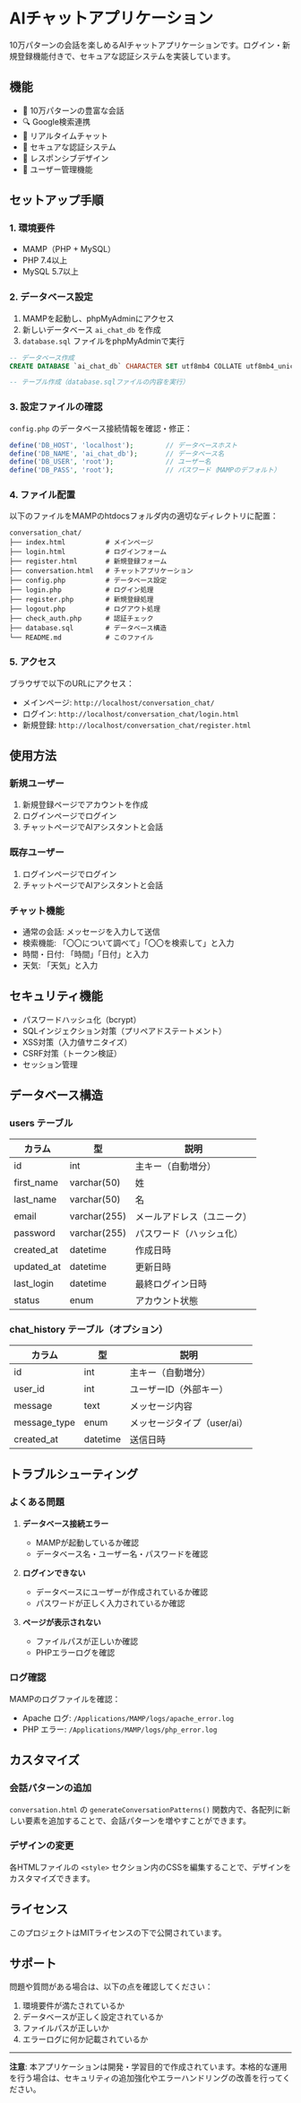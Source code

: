 # AIチャットアプリケーション

10万パターンの会話を楽しめるAIチャットアプリケーションです。ログイン・新規登録機能付きで、セキュアな認証システムを実装しています。

## 機能

- 🤖 10万パターンの豊富な会話
- 🔍 Google検索連携
- 💬 リアルタイムチャット
- 🔐 セキュアな認証システム
- 📱 レスポンシブデザイン
- 👤 ユーザー管理機能

## セットアップ手順

### 1. 環境要件

- MAMP（PHP + MySQL）
- PHP 7.4以上
- MySQL 5.7以上

### 2. データベース設定

1. MAMPを起動し、phpMyAdminにアクセス
2. 新しいデータベース `ai_chat_db` を作成
3. `database.sql` ファイルをphpMyAdminで実行

```sql
-- データベース作成
CREATE DATABASE `ai_chat_db` CHARACTER SET utf8mb4 COLLATE utf8mb4_unicode_ci;

-- テーブル作成（database.sqlファイルの内容を実行）
```

### 3. 設定ファイルの確認

`config.php` のデータベース接続情報を確認・修正：

```php
define('DB_HOST', 'localhost');        // データベースホスト
define('DB_NAME', 'ai_chat_db');       // データベース名
define('DB_USER', 'root');             // ユーザー名
define('DB_PASS', 'root');             // パスワード（MAMPのデフォルト）
```

### 4. ファイル配置

以下のファイルをMAMPのhtdocsフォルダ内の適切なディレクトリに配置：

```
conversation_chat/
├── index.html          # メインページ
├── login.html          # ログインフォーム
├── register.html       # 新規登録フォーム
├── conversation.html   # チャットアプリケーション
├── config.php          # データベース設定
├── login.php           # ログイン処理
├── register.php        # 新規登録処理
├── logout.php          # ログアウト処理
├── check_auth.php      # 認証チェック
├── database.sql        # データベース構造
└── README.md           # このファイル
```

### 5. アクセス

ブラウザで以下のURLにアクセス：

- メインページ: `http://localhost/conversation_chat/`
- ログイン: `http://localhost/conversation_chat/login.html`
- 新規登録: `http://localhost/conversation_chat/register.html`

## 使用方法

### 新規ユーザー

1. 新規登録ページでアカウントを作成
2. ログインページでログイン
3. チャットページでAIアシスタントと会話

### 既存ユーザー

1. ログインページでログイン
2. チャットページでAIアシスタントと会話

### チャット機能

- 通常の会話: メッセージを入力して送信
- 検索機能: 「〇〇について調べて」「〇〇を検索して」と入力
- 時間・日付: 「時間」「日付」と入力
- 天気: 「天気」と入力

## セキュリティ機能

- パスワードハッシュ化（bcrypt）
- SQLインジェクション対策（プリペアドステートメント）
- XSS対策（入力値サニタイズ）
- CSRF対策（トークン検証）
- セッション管理

## データベース構造

### users テーブル

| カラム | 型 | 説明 |
|--------|----|----|
| id | int | 主キー（自動増分） |
| first_name | varchar(50) | 姓 |
| last_name | varchar(50) | 名 |
| email | varchar(255) | メールアドレス（ユニーク） |
| password | varchar(255) | パスワード（ハッシュ化） |
| created_at | datetime | 作成日時 |
| updated_at | datetime | 更新日時 |
| last_login | datetime | 最終ログイン日時 |
| status | enum | アカウント状態 |

### chat_history テーブル（オプション）

| カラム | 型 | 説明 |
|--------|----|----|
| id | int | 主キー（自動増分） |
| user_id | int | ユーザーID（外部キー） |
| message | text | メッセージ内容 |
| message_type | enum | メッセージタイプ（user/ai） |
| created_at | datetime | 送信日時 |

## トラブルシューティング

### よくある問題

1. **データベース接続エラー**
   - MAMPが起動しているか確認
   - データベース名・ユーザー名・パスワードを確認

2. **ログインできない**
   - データベースにユーザーが作成されているか確認
   - パスワードが正しく入力されているか確認

3. **ページが表示されない**
   - ファイルパスが正しいか確認
   - PHPエラーログを確認

### ログ確認

MAMPのログファイルを確認：
- Apache ログ: `/Applications/MAMP/logs/apache_error.log`
- PHP エラー: `/Applications/MAMP/logs/php_error.log`

## カスタマイズ

### 会話パターンの追加

`conversation.html` の `generateConversationPatterns()` 関数内で、各配列に新しい要素を追加することで、会話パターンを増やすことができます。

### デザインの変更

各HTMLファイルの `<style>` セクション内のCSSを編集することで、デザインをカスタマイズできます。

## ライセンス

このプロジェクトはMITライセンスの下で公開されています。

## サポート

問題や質問がある場合は、以下の点を確認してください：

1. 環境要件が満たされているか
2. データベースが正しく設定されているか
3. ファイルパスが正しいか
4. エラーログに何か記載されているか

---

**注意**: 本アプリケーションは開発・学習目的で作成されています。本格的な運用を行う場合は、セキュリティの追加強化やエラーハンドリングの改善を行ってください。 